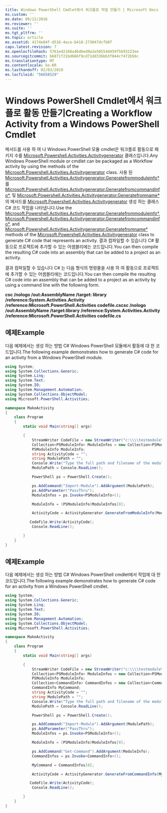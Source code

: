 ```yaml
---
title: Windows PowerShell Cmdlet에서 워크플로 작업 만들기 | Microsoft Docs
ms.custom: ''
ms.date: 09/12/2016
ms.reviewer: ''
ms.suite: ''
ms.tgt_pltfrm: ''
ms.topic: article
ms.assetid: 4174e84f-d516-4aca-b418-273047dcfb07
caps.latest.revision: 7
ms.openlocfilehash: 5761ed2168a46d6ed9a2e50554d459f5b93223ee
ms.sourcegitcommit: b6871f21bd666f9cd71dd336bb3f844cf472b56c
ms.translationtype: MT
ms.contentlocale: ko-KR
ms.lasthandoff: 02/03/2019
ms.locfileid: "56858529"
---
```

# <a name="creating-a-workflow-activity-from-a-windows-powershell-cmdlet"></a><span data-ttu-id="d0cab-102">Windows PowerShell Cmdlet에서 워크플로 활동 만들기</span><span class="sxs-lookup"><span data-stu-id="d0cab-102">Creating a Workflow Activity from a Windows PowerShell Cmdlet</span></span>

<span data-ttu-id="d0cab-103">메서드를 사용 하 여 나 Windows PowerShell 모듈 cmdlet은 워크플로 활동으로 패키지 수를 [Microsoft.Powershell.Activities.Activitygenerator](/dotnet/api/Microsoft.PowerShell.Activities.ActivityGenerator) 클래스입니다.</span><span class="sxs-lookup"><span data-stu-id="d0cab-103">Any Windows PowerShell module or cmdlet can be packaged as a Workflow activity by using the methods of the [Microsoft.Powershell.Activities.Activitygenerator](/dotnet/api/Microsoft.PowerShell.Activities.ActivityGenerator) class.</span></span> <span data-ttu-id="d0cab-104">사용 된 [Microsoft.Powershell.Activities.Activitygenerator.Generatefrommoduleinfo\*](/dotnet/api/Microsoft.PowerShell.Activities.ActivityGenerator.GenerateFromModuleInfo)를 [Microsoft.Powershell.Activities.Activitygenerator.Generatefromcommandinfo\*](/dotnet/api/Microsoft.PowerShell.Activities.ActivityGenerator.GenerateFromCommandInfo), 및 [Microsoft.Powershell.Activities.Activitygenerator.Generatefromname\*](/dotnet/api/Microsoft.PowerShell.Activities.ActivityGenerator.GenerateFromName) 의 메서드를 [Microsoft.Powershell.Activities.Activitygenerator](/dotnet/api/Microsoft.PowerShell.Activities.ActivityGenerator) 생성 하는 클래스 C# 코드 작업을 나타냅니다.</span><span class="sxs-lookup"><span data-stu-id="d0cab-104">Use the [Microsoft.Powershell.Activities.Activitygenerator.Generatefrommoduleinfo\*](/dotnet/api/Microsoft.PowerShell.Activities.ActivityGenerator.GenerateFromModuleInfo), [Microsoft.Powershell.Activities.Activitygenerator.Generatefromcommandinfo\*](/dotnet/api/Microsoft.PowerShell.Activities.ActivityGenerator.GenerateFromCommandInfo), and [Microsoft.Powershell.Activities.Activitygenerator.Generatefromname\*](/dotnet/api/Microsoft.PowerShell.Activities.ActivityGenerator.GenerateFromName) methods of the [Microsoft.Powershell.Activities.Activitygenerator](/dotnet/api/Microsoft.PowerShell.Activities.ActivityGenerator) class to generate C# code that represents an activity.</span></span> <span data-ttu-id="d0cab-105">결과 컴파일할 수 있습니다 C# 활동으로 프로젝트에 추가할 수 있는 어셈블리에는 코드입니다.</span><span class="sxs-lookup"><span data-stu-id="d0cab-105">You can then compile the resulting C# code into an assembly that can be added to a project as an activity.</span></span>

<span data-ttu-id="d0cab-106">결과 컴파일할 수 있습니다 C# 는 다음 형식의 명령줄을 사용 하 여 활동으로 프로젝트에 추가할 수 있는 어셈블리에는 코드입니다.</span><span class="sxs-lookup"><span data-stu-id="d0cab-106">You can then compile the resulting C# code into an assembly that can be added to a project as an activity by using a command line with the following form.</span></span>

<span data-ttu-id="d0cab-107">**csc /nologo /out:AssemblyName /target: library /reference:System.Activities.Activity /reference:Microsoft.PowerShell.Activities codefile.cs**</span><span class="sxs-lookup"><span data-stu-id="d0cab-107">**csc /nologo /out:AssemblyName /target:library /reference:System.Activities.Activity /reference:Microsoft.PowerShell.Activities codefile.cs**</span></span>

## <a name="example"></a><span data-ttu-id="d0cab-108">예제</span><span class="sxs-lookup"><span data-stu-id="d0cab-108">Example</span></span>

<span data-ttu-id="d0cab-109">다음 예제에서는 생성 하는 방법 C# Windows PowerShell 모듈에서 활동에 대 한 코드입니다.</span><span class="sxs-lookup"><span data-stu-id="d0cab-109">The following example demonstrates how to generate C# code for an activity from a Windows PowerShell module.</span></span>

```csharp
using System;
using System.Collections.Generic;
using System.Linq;
using System.Text;
using System.IO;
using System.Management.Automation;
using System.Collections.ObjectModel;
using Microsoft.PowerShell.Activities;

namespace MakeActivity
{
    class Program
    {
        static void Main(string[] args)

        {
            StreamWriter CodeFile = new StreamWriter("c:\\\\testmodule\\codefile.cs");
            Collection<PSModuleInfo> ModuleInfos = new Collection<PSModuleInfo> { };
            PSModuleInfo ModuleInfo;
            string ActivityCode = "";
            string ModulePath = "";
            Console.Write("Type the full path and filename of the module to process:");
            ModulePath = Console.ReadLine();

            PowerShell ps = PowerShell.Create();

            ps.AddCommand("Import-Module").AddArgument(ModulePath);
            ps.AddParameter("PassThru");
            ModuleInfos = ps.Invoke<PSModuleInfo>();

            ModuleInfo = (PSModuleInfo)ModuleInfos[0];

            ActivityCode = ActivityGenerator.GenerateFromModuleInfo(ModuleInfo, "MyNamespace").First<String>();

           CodeFile.Write(ActivityCode);
            Console.ReadLine();

        }
    }
}

```

## <a name="example"></a><span data-ttu-id="d0cab-110">예제</span><span class="sxs-lookup"><span data-stu-id="d0cab-110">Example</span></span>

<span data-ttu-id="d0cab-111">다음 예제에서는 생성 하는 방법 C# Windows PowerShell cmdlet에서 작업에 대 한 코드입니다.</span><span class="sxs-lookup"><span data-stu-id="d0cab-111">The following example demonstrates how to generate C# code for an activity from a Windows PowerShell cmdlet.</span></span>

```csharp
using System;
using System.Collections.Generic;
using System.Linq;
using System.Text;
using System.IO;
using System.Management.Automation;
using System.Collections.ObjectModel;
using Microsoft.PowerShell.Activities;

namespace MakeActivity
{
    class Program
    {
        static void Main(string[] args)

        {
            StreamWriter CodeFile = new StreamWriter("c:\\\\testmodule\\codefile.cs");
            Collection<PSModuleInfo> ModuleInfos = new Collection<PSModuleInfo> { };
            PSModuleInfo ModuleInfo;
            Collection<CommandInfo> CommandInfos = new Collection<CommandInfo> { };
            CommandInfo MyCommand;
            string ActivityCode = "";
            string ModulePath = "";
            Console.Write("Type the full path and filename of the module to process:");
            ModulePath = Console.ReadLine();

            PowerShell ps = PowerShell.Create();

            ps.AddCommand("Import-Module").AddArgument(ModulePath);
            ps.AddParameter("PassThru");
            ModuleInfos = ps.Invoke<PSModuleInfo>();

            ModuleInfo = (PSModuleInfo)ModuleInfos[0];

            ps.AddCommand("Get-Command").AddArgument(ModuleInfo);
            CommandInfos = ps.Invoke<CommandInfo>();

            MyCommand = CommandInfos[0];

            ActivityCode = ActivityGenerator.GenerateFromCommandInfo(MyCommand, "MyNamespace");

           CodeFile.Write(ActivityCode);
            Console.ReadLine();

        }
    }
}

```